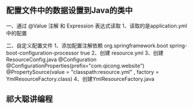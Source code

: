 
## 配置文件中的数据设置到Java的类中

一、通过 @Value 注解 和 Expression 表达式读取
	1、读取的是application.yml中的配置
    
二、自定义配置文件
	1、添加配置注解依赖
        <dependency>
            <groupId>org.springframework.boot</groupId>
            <artifactId>spring-boot-configuration-processor</artifactId>
            <!-- 依赖不需要传递，子模块需要重新引用 -->
            <optional>true</optional>
        </dependency>
	2、创建 resource.yml
	3、创建 ResourceConfig.java
        @Configuration
        @ConfigurationProperties(prefix="com.qicong.website")
        @PropertySource(value = "classpath:resource.yml" , factory = YmlResourceFactory.class)
	4、创建YmlResourceFactory.java
	
## 祁大聪讲编程

